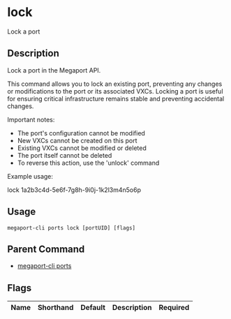 # lock

Lock a port

## Description

Lock a port in the Megaport API.

This command allows you to lock an existing port, preventing any changes or modifications to the port or its associated VXCs. Locking a port is useful for ensuring critical infrastructure remains stable and preventing accidental changes.

Important notes:
- The port's configuration cannot be modified
- New VXCs cannot be created on this port
- Existing VXCs cannot be modified or deleted
- The port itself cannot be deleted
- To reverse this action, use the 'unlock' command

Example usage:

lock 1a2b3c4d-5e6f-7g8h-9i0j-1k2l3m4n5o6p



## Usage

```
megaport-cli ports lock [portUID] [flags]
```



## Parent Command

* [megaport-cli ports](megaport-cli_ports.md)




## Flags

| Name | Shorthand | Default | Description | Required |
|------|-----------|---------|-------------|----------|




